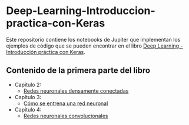# Deep-Learning-Introduccion-practica-con-Keras
Este repositorio contiene los notebooks de Jupiter que implementan los ejemplos de código que se pueden encontrar en el libro  [Deep Learning - Introducción práctica con Keras](http://jorditorres.org/deep-learning/). 

## Contenido de la primera parte del libro

* Capítulo 2:
    * [Redes neuronales densamente conectadas](https://github.com/jorditorresBCN/Deep-Learning-Introduccion-practica-con-Keras/blob/master/2.RedesNeuronalesDensamenteConectas.ipynb)
* Capítulo 3:
    * [Cómo se entrena una red neuronal](https://github.com/jorditorresBCN/Deep-Learning-Introduccion-practica-con-Keras/blob/master/3.ComoSeEntrenaUnaRedNeuronal.ipynb)
* Capítulo 4:
    * [Redes neuronales convolucionales](https://github.com/jorditorresBCN/Deep-Learning-Introduccion-practica-con-Keras/blob/master/4.RedesNeuronalesConvolucionales.ipynb)
